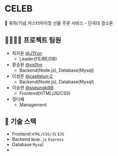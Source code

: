 # CELEB
🎁 축하/기념 커스터마이징 선물 주문 서비스 - 단국대 경소톤

## 👨‍👩‍👧‍👦 프로젝트 팀원
- 최지윤 [@J1Yun](https://github.com/J1Yun)
  - Leader(FE/BE/DB)
- 황승환 [@xx0hn](https://github.com/xx0hn)
  - Backend(Node.js), Database(Mysql)
- 이성준 [@castlejun-2](https://github.com/castlejun-2)
  - Backend(Node.js), Database(Mysql)
- 이승현 [@sseungki98](https://github.com/sseungki98)
  - Frontend(HTML/JS/CSS)
- 정다혜
  - Management

## 🔧 기술 스택
- Frontend `HTML/CSS/JS` `EJS`
- Backend `Node.js` `Express`
- Database `Mysql`
- 
